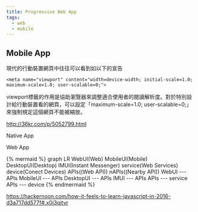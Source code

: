 ```yaml
---
title: Progressive Web App
tags:
  - web
  - mobile
---
```


## Mobile App

現代的行動裝置網頁中往往可以看到如以下的宣告

```
<meta name="viewport" content="width=device-width; initial-scale=1.0; maximum-scale=1.0; user-scalable=0;">
```

viewport標籤的作用是協助瀏覽器來調整適合使用者的閱讀解析度。對於特別設計給行動裝置看的網頁，可以設定「maximum-scale=1.0; user-scalable=0;」來強制規定這個網頁不能被縮放。


http://36kr.com/p/5052799.html

Native App

Web App

{% mermaid %}
graph LR
   WebUI(Web)
   MobileUI(Mobile)
   DesktopUI(Desktop)
   IMUI(Instant Messenger)
   service(Web Services)
   device(Conect Devices)
   APIs((Web API))
   nAPIs((Nearby API))
   WebUI --- APIs
   MobileUI --- APIs
   DesktopUI --- APIs
   IMUI --- APIs
   APIs --- service
   APIs --- device
{% endmermaid %}

https://hackernoon.com/how-it-feels-to-learn-javascript-in-2016-d3a717dd577f#.x0i3qjtvr

[^2]: Viewport的設定 https://hsinyu00.wordpress.com/2011/04/05/mobile-web-viewport/
